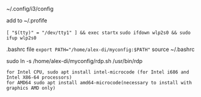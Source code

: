 ~/.config/i3/config

add to ~/.profife

`[ "$(tty)" = "/dev/tty1" ] && exec startx`
`sudo ifdown wlp2s0 && sudo ifup wlp2s0`

.bashrc file
`export PATH="/home/alex-di/myconfig:$PATH"`
source ~/.bashrc


sudo ln -s /home/alex-di/myconfig/rdp.sh /usr/bin/rdp

```
for Intel CPU, sudo apt install intel-microcode (for Intel i686 and Intel X86-64 processors)
for AMD64 sudo apt install amd64-microcode(necessary to install with graphics AMD only)
```
